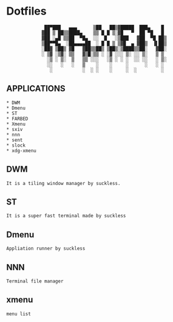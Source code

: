 # Dotfiles

                  ██▀███   ▄▄▄      ▒██   ██▒▓█████  ███▄    █
                 ▓██ ▒ ██▒▒████▄    ▒▒ █ █ ▒░▓█   ▀  ██ ▀█   █
                 ▓██ ░▄█ ▒▒██  ▀█▄  ░░  █   ░▒███   ▓██  ▀█ ██▒
                 ▒██▀▀█▄  ░██▄▄▄▄██  ░ █ █ ▒ ▒▓█  ▄ ▓██▒  ▐▌██▒
                 ░██▓ ▒██▒ ▓█   ▓██▒▒██▒ ▒██▒░▒████▒▒██░   ▓██░
                 ░ ▒▓ ░▒▓░ ▒▒   ▓▒█░▒▒ ░ ░▓ ░░░ ▒░ ░░ ▒░   ▒ ▒
                   ░▒ ░ ▒░  ▒   ▒▒ ░░░   ░▒ ░ ░ ░  ░░ ░░   ░ ▒░
                   ░░   ░   ░   ▒    ░    ░     ░      ░   ░ ░
                    ░           ░  ░ ░    ░     ░  ░         ░

## APPLICATIONS

    * DWM
    * Dmenu
    * ST
    * FARBED
    * Xmenu
    * sxiv
    * nnn
    * sent
    * slock
    * xdg-xmenu

## DWM

    It is a tiling window manager by suckless.

## ST

    It is a super fast terminal made by suckless

## Dmenu

    Appliation runner by suckless

## NNN

    Terminal file manager

## xmenu

    menu list
